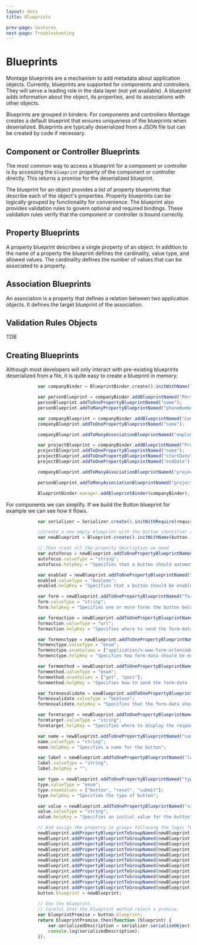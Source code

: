 ```yaml
---
layout: docs
title: Blueprints

prev-page: Gestures
next-page: Troubleshooting
---
```


# Blueprints

Montage blueprints are a mechanism to add metadata about application objects. Currently, blueprints are supported for components and controllers. They will serve a leading role in the data layer (not yet available). A blueprint adds information about the object, its properties, and its associations with other objects.

Blueprints are grouped in binders. For components and controllers Montage creates a default blueprint that ensures uniqueness of the blueprints when deserialized. Blueprints are typically deserialized from a JSON file but can be created by code if necessary.

## Component or Controller Blueprints

The most common way to access a blueprint for a component or controller is by accessing the ```blueprint``` property of the component or controller directly. This returns a promise for the deserialized blueprint.

The blueprint for an object provides a list of property blueprints that describe each of the object's properties. Property blueprints can be logically grouped by functionality for convenience.
The blueprint also provides validation rules to govern optional and required bindings. These validation rules verify that the component or controller is bound correctly.

## Property Blueprints

A property blueprint describes a single property of an object. In addition to the name of a property the blueprint defines the cardinality, value type, and allowed values. The cardinality defines the number of values that can be associated to a property.

## Association Blueprints

An association is a property that defines a relation between two application objects. It defines the target blueprint of the association.

## Validation Rules Objects

TDB

## Creating Blueprints

Although most developers will only interact with pre-existing blueprints deserialized from a file, it is quite easy to create a blueprint in memory:


```javascript
            var companyBinder = BlueprintBinder.create().initWithName("CompanyBinder");

            var personBlueprint = companyBinder.addBlueprintNamed("Person", "meta/blueprint/person");
            personBlueprint.addToOnePropertyBlueprintNamed("name");
            personBlueprint.addToManyPropertyBlueprintNamed("phoneNumbers");

            var companyBlueprint = companyBinder.addBlueprintNamed("Company", "meta/blueprint/company");
            companyBlueprint.addToOnePropertyBlueprintNamed("name");

            companyBlueprint.addToManyAssociationBlueprintNamed("employees", personBlueprint.addToOneAssociationBlueprintNamed("employer"));

            var projectBlueprint = companyBinder.addBlueprintNamed("Project", "meta/blueprint/project");
            projectBlueprint.addToOnePropertyBlueprintNamed("name");
            projectBlueprint.addToOnePropertyBlueprintNamed("startDate");
            projectBlueprint.addToOnePropertyBlueprintNamed("endDate");

            companyBlueprint.addToManyAssociationBlueprintNamed("projects", personBlueprint.addToOneAssociationBlueprintNamed("company"));

            personBlueprint.addToManyAssociationBlueprintNamed("projects", projectBlueprint.addToManyAssociationBlueprintNamed("contributors"));

            BlueprintBinder.manager.addBlueprintBinder(companyBinder);
```

For components we can simplify. If we build the Button blueprint for example we can see how it flows.
```javascript
            var serializer = Serializer.create().initWithRequire(require);

            //Create a new empty blueprint with the button identifier as a name.
            var newBlueprint = Blueprint.create().initWithName(button.identifier);

            // Then creat all the property description we need
            var autofocus = newBlueprint.addToOnePropertyBlueprintNamed("autofocus");
            autofocus.valueType = "string";
            autofocus.helpKey = "Specifies that a button should automatically get focus when the page loads";

            var enabled = newBlueprint.addToOnePropertyBlueprintNamed("enabled");
            enabled.valueType = "boolean";
            enabled.helpKey = "Specifies that a button should be enabled";

            var form = newBlueprint.addToOnePropertyBlueprintNamed("form");
            form.valueType = "string";
            form.helpKey = "Specifies one or more forms the button belongs to";

            var formaction = newBlueprint.addToOnePropertyBlueprintNamed("formaction");
            formaction.valueType = "url";
            formaction.helpKey = "Specifies where to send the form-data when a form is submitted. Only for type='submit'";

            var formenctype = newBlueprint.addToOnePropertyBlueprintNamed("formenctype");
            formenctype.valueType = "enum";
            formenctype.enumValues = ["application/x-www-form-urlencoded", "multipart/form-data", "text/plain"];
            formenctype.helpKey = "Specifies how form-data should be encoded before sending it to a server. Only for type='submit'";

            var formmethod = newBlueprint.addToOnePropertyBlueprintNamed("formmethod");
            formmethod.valueType = "enum";
            formmethod.enumValues = ["get", "post"];
            formmethod.helpKey = "Specifies how to send the form-data (which HTTP method to use). Only for type='submit'";

            var formnovalidate = newBlueprint.addToOnePropertyBlueprintNamed("formnovalidate");
            formnovalidate.valueType = "boolean";
            formnovalidate.helpKey = "Specifies that the form-data should not be validated on submission. Only for type='submit'";

            var formtarget = newBlueprint.addToOnePropertyBlueprintNamed("formtarget");
            formtarget.valueType = "string";
            formtarget.helpKey = "Specifies where to display the response after submitting the form. Only for type='submit'";

            var name = newBlueprint.addToOnePropertyBlueprintNamed("name");
            name.valueType = "string";
            name.helpKey = "Specifies a name for the button";

            var label = newBlueprint.addToOnePropertyBlueprintNamed("label");
            label.valueType = "string";
            label.helpKey = "";

            var type = newBlueprint.addToOnePropertyBlueprintNamed("type");
            type.valueType = "enum";
            type.enumValues = ["button", "reset", "submit"];
            type.helpKey = "Specifies the type of button";

            var value = newBlueprint.addToOnePropertyBlueprintNamed("value");
            value.valueType = "string";
            value.helpKey = "Specifies an initial value for the button";

            // And assign the property in groups following the logic for user presentation
            newBlueprint.addPropertyBlueprintToGroupNamed(newBlueprint.propertyBlueprintForName("label"), "base");
            newBlueprint.addPropertyBlueprintToGroupNamed(newBlueprint.propertyBlueprintForName("type"), "base");
            newBlueprint.addPropertyBlueprintToGroupNamed(newBlueprint.propertyBlueprintForName("name"), "base");
            newBlueprint.addPropertyBlueprintToGroupNamed(newBlueprint.propertyBlueprintForName("enabled"), "base");
            newBlueprint.addPropertyBlueprintToGroupNamed(newBlueprint.propertyBlueprintForName("autofocus"), "base");
            newBlueprint.addPropertyBlueprintToGroupNamed(newBlueprint.propertyBlueprintForName("form"), "form");
            newBlueprint.addPropertyBlueprintToGroupNamed(newBlueprint.propertyBlueprintForName("formaction"), "form");
            newBlueprint.addPropertyBlueprintToGroupNamed(newBlueprint.propertyBlueprintForName("formenctype"), "form");
            newBlueprint.addPropertyBlueprintToGroupNamed(newBlueprint.propertyBlueprintForName("formmethod"), "form");
            newBlueprint.addPropertyBlueprintToGroupNamed(newBlueprint.propertyBlueprintForName("formnovalidate"), "form");
            newBlueprint.addPropertyBlueprintToGroupNamed(newBlueprint.propertyBlueprintForName("formtarget"), "form");
            button.blueprint = newBlueprint;
            
            // Use the blueprint. 
            // Careful that the blueprint method return a promise.
            var blueprintPromise = button.blueprint;
            return blueprintPromise.then(function (blueprint) {
                var serializedDescription = serializer.serializeObject(blueprint);
                console.log(serializedDescription);
            });

```